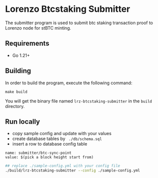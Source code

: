 # Lorenzo Btcstaking Submitter

The submitter program is used to submit btc staking transaction proof to Lorenzo node for stBTC minting.

## Requirements
- Go 1.21+

## Building
In order to build the program, execute the following command:

```shell
make build
```
You will get the binary file named `lrz-btcstaking-submitter` in the `build` directory.

## Run locally

- copy sample config and update with your values
- create database tables by ``` ./db/schema.sql```
- insert a row to database config table 
```
name: submitter/btc-sync-point
value: $(pick a block height start from)
```

```sh       
## replace ./sample-config.yml with your config file
./build/lrz-btcstaking-submitter --config ./sample-config.yml
```